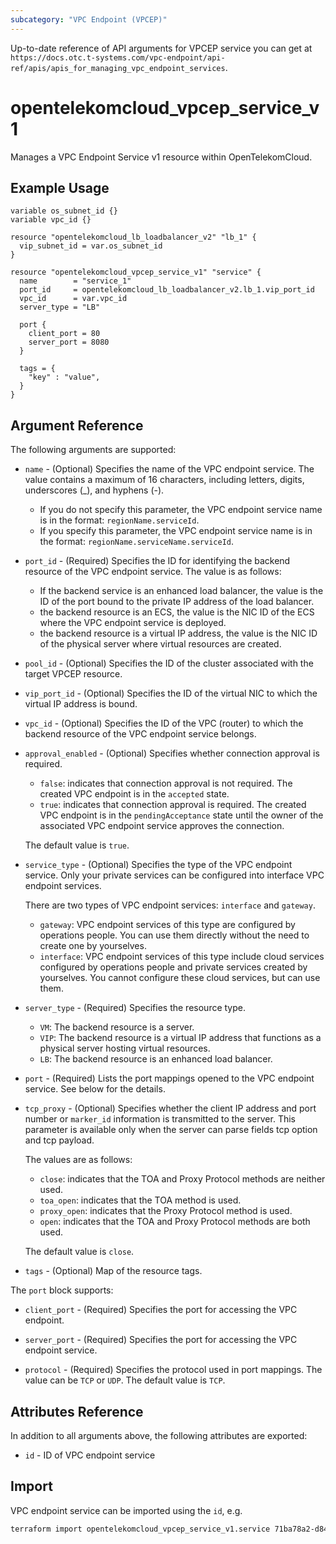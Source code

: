 ```yaml
---
subcategory: "VPC Endpoint (VPCEP)"
---
```


Up-to-date reference of API arguments for VPCEP service you can get at
`https://docs.otc.t-systems.com/vpc-endpoint/api-ref/apis/apis_for_managing_vpc_endpoint_services`.

# opentelekomcloud_vpcep_service_v1

Manages a VPC Endpoint Service v1 resource within OpenTelekomCloud.

## Example Usage

```hcl
variable os_subnet_id {}
variable vpc_id {}

resource "opentelekomcloud_lb_loadbalancer_v2" "lb_1" {
  vip_subnet_id = var.os_subnet_id
}

resource "opentelekomcloud_vpcep_service_v1" "service" {
  name        = "service_1"
  port_id     = opentelekomcloud_lb_loadbalancer_v2.lb_1.vip_port_id
  vpc_id      = var.vpc_id
  server_type = "LB"

  port {
    client_port = 80
    server_port = 8080
  }

  tags = {
    "key" : "value",
  }
}
```

## Argument Reference

The following arguments are supported:

* `name` - (Optional) Specifies the name of the VPC endpoint service.
  The value contains a maximum of 16 characters, including letters, digits, underscores (_), and hyphens (-).
  * If you do not specify this parameter, the VPC endpoint service name is in the format: `regionName.serviceId`.
  * If you specify this parameter, the VPC endpoint service name is in the format: `regionName.serviceName.serviceId`.

* `port_id` - (Required) Specifies the ID for identifying the backend resource of the VPC endpoint service.
  The value is as follows:
  * If the backend service is an enhanced load balancer, the value is the ID of the port bound to the private IP address of the load balancer.
  * the backend resource is an ECS, the value is the NIC ID of the ECS where the VPC endpoint service is deployed.
  * the backend resource is a virtual IP address, the value is the NIC ID of the physical server where virtual resources are created.

* `pool_id` - (Optional) Specifies the ID of the cluster associated with the target VPCEP resource.

* `vip_port_id` - (Optional) Specifies the ID of the virtual NIC to which the virtual IP address is bound.

* `vpc_id` - (Optional) Specifies the ID of the VPC (router) to which the backend resource of the VPC endpoint service belongs.

* `approval_enabled` - (Optional) Specifies whether connection approval is required.

  * `false`: indicates that connection approval is not required.
    The created VPC endpoint is in the `accepted` state.
  * `true`: indicates that connection approval is required.
    The created VPC endpoint is in the `pendingAcceptance` state until the owner of the associated VPC endpoint
    service approves the connection.

  The default value is `true`.

* `service_type` - (Optional) Specifies the type of the VPC endpoint service.
  Only your private services can be configured into interface VPC endpoint services.

  There are two types of VPC endpoint services: `interface` and `gateway`.

  * `gateway`: VPC endpoint services of this type are configured by operations people.
    You can use them directly without the need to create one by yourselves.
  * `interface`: VPC endpoint services of this type include cloud services configured by operations people
    and private services created by yourselves. You cannot configure these cloud services, but can use them.

* `server_type` - (Required) Specifies the resource type.
  * `VM`: The backend resource is a server.
  * `VIP`: The backend resource is a virtual IP address that functions as a physical server hosting virtual resources.
  * `LB`: The backend resource is an enhanced load balancer.

* `port` - (Required) Lists the port mappings opened to the VPC endpoint service. See below for the details.

* `tcp_proxy` - (Optional) Specifies whether the client IP address and port number or `marker_id` information is
  transmitted to the server.
  This parameter is available only when the server can parse fields tcp option and tcp payload.

  The values are as follows:

  * `close`: indicates that the TOA and Proxy Protocol methods are neither used.
  * `toa_open`: indicates that the TOA method is used.
  * `proxy_open`: indicates that the Proxy Protocol method is used.
  * `open`: indicates that the TOA and Proxy Protocol methods are both used.

  The default value is `close`.

* `tags` - (Optional) Map of the resource tags.

The `port` block supports:

* `client_port` - (Required) Specifies the port for accessing the VPC endpoint.

* `server_port` - (Required) Specifies the port for accessing the VPC endpoint service.

* `protocol` - (Required) Specifies the protocol used in port mappings. The value can be `TCP` or `UDP`.
  The default value is `TCP`.

## Attributes Reference

In addition to all arguments above, the following attributes are exported:

* `id` - ID of VPC endpoint service

## Import

VPC endpoint service can be imported using the `id`, e.g.

```sh
terraform import opentelekomcloud_vpcep_service_v1.service 71ba78a2-d847-4882-8fd0-42c5854c1cbc
```
